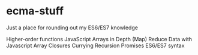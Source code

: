# ecma-stuff
Just a place for rounding out my ES6/ES7 knowledge

Higher-order functions
JavaScript Arrays in Depth (Map)
Reduce Data with Javascript Array
Closures
Currying
Recursion
Promises
ES6/ES7 syntax
